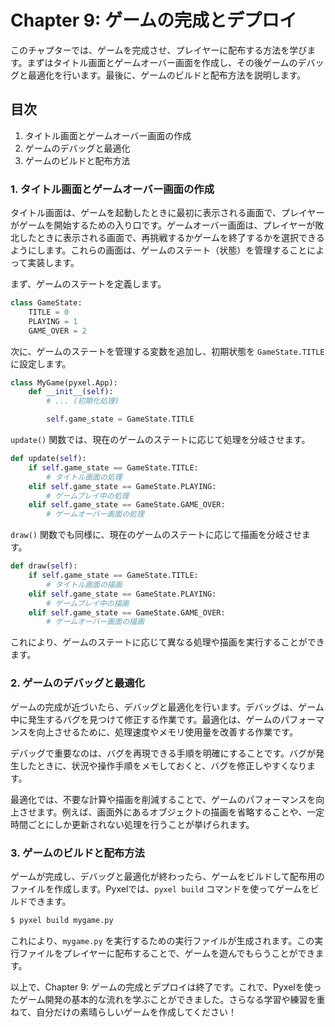 # Chapter 9: ゲームの完成とデプロイ

このチャプターでは、ゲームを完成させ、プレイヤーに配布する方法を学びます。まずはタイトル画面とゲームオーバー画面を作成し、その後ゲームのデバッグと最適化を行います。最後に、ゲームのビルドと配布方法を説明します。

## 目次
1. タイトル画面とゲームオーバー画面の作成
2. ゲームのデバッグと最適化
3. ゲームのビルドと配布方法

### 1. タイトル画面とゲームオーバー画面の作成

タイトル画面は、ゲームを起動したときに最初に表示される画面で、プレイヤーがゲームを開始するための入り口です。ゲームオーバー画面は、プレイヤーが敗北したときに表示される画面で、再挑戦するかゲームを終了するかを選択できるようにします。これらの画面は、ゲームのステート（状態）を管理することによって実装します。

まず、ゲームのステートを定義します。

```python
class GameState:
    TITLE = 0
    PLAYING = 1
    GAME_OVER = 2
```

次に、ゲームのステートを管理する変数を追加し、初期状態を `GameState.TITLE` に設定します。

```python
class MyGame(pyxel.App):
    def __init__(self):
        # ... (初期化処理)

        self.game_state = GameState.TITLE
```

`update()` 関数では、現在のゲームのステートに応じて処理を分岐させます。

```python
def update(self):
    if self.game_state == GameState.TITLE:
        # タイトル画面の処理
    elif self.game_state == GameState.PLAYING:
        # ゲームプレイ中の処理
    elif self.game_state == GameState.GAME_OVER:
        # ゲームオーバー画面の処理
```

`draw()` 関数でも同様に、現在のゲームのステートに応じて描画を分岐させます。

```python
def draw(self):
    if self.game_state == GameState.TITLE:
        # タイトル画面の描画
    elif self.game_state == GameState.PLAYING:
        # ゲームプレイ中の描画
    elif self.game_state == GameState.GAME_OVER:
        # ゲームオーバー画面の描画
```

これにより、ゲームのステートに応じて異なる処理や描画を実行することができます。

### 2. ゲームのデバッグと最適化

ゲームの完成が近づいたら、デバッグと最適化を行います。デバッグは、ゲーム中に発生するバグを見つけて修正する作業です。最適化は、ゲームのパフォーマンスを向上させるために、処理速度やメモリ使用量を改善する作業です。

デバッグで重要なのは、バグを再現できる手順を明確にすることです。バグが発生したときに、状況や操作手順をメモしておくと、バグを修正しやすくなります。

最適化では、不要な計算や描画を削減することで、ゲームのパフォーマンスを向上させます。例えば、画面外にあるオブジェクトの描画を省略することや、一定時間ごとにしか更新されない処理を行うことが挙げられます。

### 3. ゲームのビルドと配布方法

ゲームが完成し、デバッグと最適化が終わったら、ゲームをビルドして配布用のファイルを作成します。Pyxelでは、`pyxel build` コマンドを使ってゲームをビルドできます。

```sh
$ pyxel build mygame.py
```

これにより、`mygame.py` を実行するための実行ファイルが生成されます。この実行ファイルをプレイヤーに配布することで、ゲームを遊んでもらうことができます。

以上で、Chapter 9: ゲームの完成とデプロイは終了です。これで、Pyxelを使ったゲーム開発の基本的な流れを学ぶことができました。さらなる学習や練習を重ねて、自分だけの素晴らしいゲームを作成してください！
